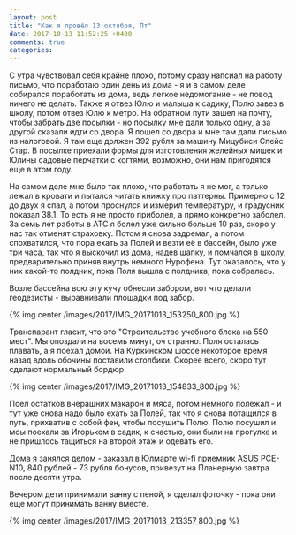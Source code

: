 ```yaml
---
layout: post
title: "Как я провёл 13 октября, Пт"
date: 2017-10-13 11:52:25 +0400
comments: true
categories: 
---
```

С утра чувствовал себя крайне плохо, потому сразу напсиал на работу письмо, что поработаю один день из дома - я и в самом деле собирался поработать из дома, ведь легкое недомогание - не повод ничего не делать. Также я отвез Юлю и малыша к садику, Полю завез в школу, потом отвез Юлю к метро. На обратном пути зашел на почту, чтобы забрать две посылки - но посылку мне дали только одну, а за другой сказали идти со двора. Я пошел со двора и мне там дали письмо из налоговой. Я там еще должен 392 рубля за машину Мицубиси Спейс Стар. В посылке приехали формы для изготовления желейных мишек и Юлины садовые перчатки с когтями, возможно, они нам пригодятся еще в этом году.

На самом деле мне было так плохо, что работать я не мог, а только лежал в кровати и пытался читать книжку про паттерны. Примерно с 12 до двух я спал, а потом проснулся и измерил температуру, и градусник показал 38.1. То есть я не просто приболел, а прямо конкретно заболел. За семь лет работы в АТС я болел уже сильно больше 10 раз, скоро у нас так отменят страховку. Потом я снова задремал, а потом спохватился, что пора ехать за Полей и везти её в бассейн, было уже три часа, так что я выскочил из дома, надев шапку, и помчался в школу, предварительно приняв внутрь немного Нурофена. Тут оказалось, что у них какой-то полдник, пока Поля вышла с полдника, пока собралась.

Возле бассейна всю эту кучу обнесли забором, вот что делали геодезисты - выравнивали площадки под забор.

{% img center /images/2017/IMG_20171013_153250_800.jpg %}

Транспарант гласит, что это "Строительство учебного блока на 550 мест". Мы опоздали на восемь минут, оч странно. Поля осталась плавать, а я поехал домой. На Куркинском шоссе некоторое время назад вдоль обочины поставили столбики. Скорее всего, скоро тут сделают нормальный бордюр.

{% img center /images/2017/IMG_20171013_154833_800.jpg %}

Поел остатков вчерашних макарон и мяса, потом немного полежал - и тут уже снова надо было ехать за Полей, так что я снова потащился в путь, прихватив с собой фен, чтобы посушить Полю. Полю посушил и моы поехали за Игорьком в садик, к счастью, они были на прогулке и не пришлось тащиться на второй этаж и одевать его.

Дома я занялся делом - заказал в Юлмарте wi-fi приемник ASUS PCE-N10, 840 рублей - 73 рубля бонусов, привезут на Планерную завтра после десяти утра.

Вечером дети принимали ванну с пеной, я сделал фоточку - пока они еще могут принимать ванну вместе.

{% img center /images/2017/IMG_20171013_213357_800.jpg %}